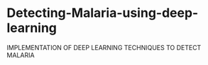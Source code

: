 # Detecting-Malaria-using-deep-learning
IMPLEMENTATION OF DEEP LEARNING TECHNIQUES TO DETECT MALARIA
